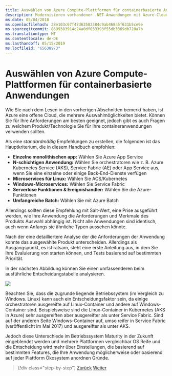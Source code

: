 ```yaml
---
title: Auswählen von Azure Compute-Plattformen für containerbasierte Anwendungen
description: Modernisieren vorhandener .NET-Anwendungen mit Azure-Cloud und Windows-Containern | Auswählen von Azure-Compute-Plattformen, für die containerbasierte Anwendungen
ms.date: 05/04/2018
ms.openlocfilehash: 28e103c67f47d63582384c9ab468a5f631b5ce9e
ms.sourcegitcommit: 8699383914c24a0df033393f55db3369db728a7b
ms.translationtype: MT
ms.contentlocale: de-DE
ms.lasthandoff: 05/15/2019
ms.locfileid: "65638973"
---
```

# <a name="choosing-azure-compute-platforms-for-container-based-applications"></a>Auswählen von Azure Compute-Plattformen für containerbasierte Anwendungen

Wie Sie nach dem Lesen in den vorherigen Abschnitten bemerkt haben, ist Azure eine offene Cloud, die mehrere Auswahlmöglichkeiten bietet. Können Sie für Ihre Anforderungen am besten geeignet, jedoch gibt es auch Fragen zu welchem Produkt/Technologie Sie für Ihre containeranwendungen verwenden sollten.

Als eine *standardmäßig* Empfehlungen zu erstellen, die folgenden ist das Hauptkriterium, die in diesem Handbuch empfohlen:

- **Einzelne monolithischen app:** Wählen Sie Azure App Service
- **N-schichtigen Anwendung:** Wählen Sie orchestratoren wie z. B. Azure Kubernetes Service (AKS), Service Fabric (AE) oder App Service aus, wenn Sie eine einzelne oder einige Back-End-Dienste verfügen
- **Microservices für Linux:** Wählen Sie ACS/Kubernetes
- **Windows-Microservices:** Wählen Sie Service Fabric
- **Serverlose Funktionen & Ereignishandler:** Wählen Sie die Azure-Funktionen
- **Umfangreiche Batch:** Wählen Sie mit Azure Batch

Allerdings sollten diese Empfehlung mit Salt-Wert, eine Prise ausgeführt werden, wie Ihre Anwendung die Anforderungen und Merkmale des Produkts Auswahl abhängig ist. Nicht alle Anwendungen sind identisch, auch wenn Anfangs sie ähnliche Typen aussehen könnte.

Nach der eine detailliertere Analyse der die Anforderungen der Anwendung konnte das ausgewählte Produkt unterscheiden. Allerdings als Ausgangspunkt, es ist ratsam, steht eine erste Anleitung aus, in dem Sie Ihre Evaluierung von starten können, und Tests basierend auf bestimmten Priorität.

In der nächsten Abbildung können Sie einen umfassenderen beim ausführliche Entscheidungstabelle analysieren.

![](./media/image8.5.png)

Beachten Sie, dass die zugrunde liegende Betriebssystem (im Vergleich zu Windows. Linux) kann auch ein Entscheidungsfaktor sein, da einige orchestratoren ausgereifte auf Linux-Container und andere auf Windows-Container sind. Beispielsweise sind die Linux-Container in Kubernetes (AKS in Azure) sehr ausgereiften aber ausgereifter als unter Service Fabric. Sind auf der anderen Seite Windows-Container auf, umso reifer in Service Fabric (veröffentlicht im Mai 2017) und ausgereifter als unter AKS.

Jedoch diese Unterschiede im Betriebssystem Maturity in der Zukunft eingeblendet werden und mehrere Plattformen vergleichbar OS Reife und die Entscheidung wird mehr über Einstellungen, die basierend auf bestimmten Features, die Ihre Anwendung möglicherweise oder basierend auf jeder Plattform Ökosystem anordnen Gründe.

> [!div class="step-by-step"]
> [Zurück](when-to-deploy-windows-containers-to-azure-container-service-kubernetes.md)
> [Weiter](build-resilient-services-ready-for-the-cloud-embrace-transient-failures-in-the-cloud.md)
